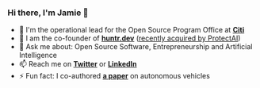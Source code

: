### Hi there, I'm Jamie 👋

- 🔭 I'm the operational lead for the Open Source Program Office at **[Citi](https://github.com/citi)**
- 🐞 I am the co-founder of **[huntr.dev](https://huntr.dev)** ([recently acquired by ProtectAI](https://uk.finance.yahoo.com/news/protect-ai-acquires-huntr-launches-130300083.html))
- 💬 Ask me about: Open Source Software, Entrepreneurship and Artificial Intelligence
- 📫 Reach me on **[Twitter](https://twitter.com/JamieSlome)** or **[LinkedIn](https://www.linkedin.com/in/jamie-izak-slome/)**
- ⚡ Fun fact: I co-authored **[a paper](https://ieeexplore.ieee.org/document/8801987)** on autonomous vehicles
